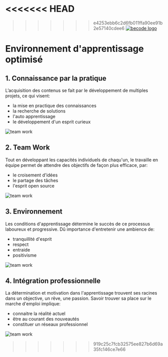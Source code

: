 <<<<<<< HEAD
=======

>>>>>>> e4253ebb6c2d6fb011ffa90ee91b2e57140cdee6
[![becode logo](http://register.becode.org/images/logo_footer.png)](http://register.becode.org/)

# **Environnement d'apprentissage optimisé**

## 1. Connaissance par la pratique
L’acquisition des contenus se fait par le développement de multiples projets, ce qui visent:

 * la mise en practique des connaissances 
 * la recherche de solutions
 * l'auto apprentissage
 * le développement d'un esprit curieux

![team work](http://cdn2.hubspot.net/hub/145335/file-807816862-jpg/6_solutions_to_your_most_common_lead_generation_problems_.jpg)

## 2. Team Work
Tout en développant les capacités individuels de chaqu'un, le travaille en équipe permet de attendre des objectifs de façon plus efficace, par:

* le croisement d'idées
* le partage des tâches
* l'esprit open source

![team work](https://s-media-cache-ak0.pinimg.com/564x/c9/50/dc/c950dcba832266958939ddb0d4acb351.jpg)

## 3. Environnement
Les conditions d'apprentissage détermine le succès de ce processus laboureux et progressive. Dû importance d'entretenir une ambience de:

 * tranquillité d'esprit
 * respect
 * entraide
 * positivisme

![team work](http://blog.afest.com/wp-content/uploads/2014/03/Smiley1.jpg)

## 4. Intégration professionnelle
La détermination et motivation dans l'apprentissage trouvent ses racines dans un objective, un rêve, une passion. Savoir trouver sa place sur le marche d'emploi implique:

 * connaitre la réalité actuel
 * être au courant des nouveautés
 * constituer un réseaux professionnel

![team work](https://s-media-cache-ak0.pinimg.com/564x/cf/1d/67/cf1d6779e32777500ca31395f3a9db0d.jpg)


>>>>>>> 919c25c7fcb32575ee827b6d69a35fc146ce7e66
